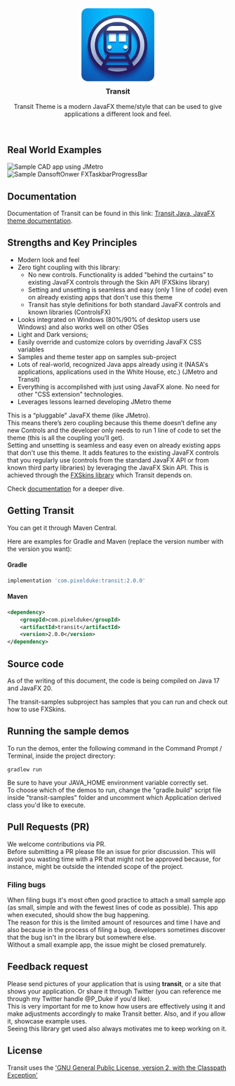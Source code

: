 <h3 align="center">
  <img style="width: 180px;" src="logo_rounded_128px.jpg" alt="logo" />
  <br/>
  Transit
</h3>

<p align="center">
Transit Theme is a modern JavaFX theme/style that can be used to give applications a different look and feel.
</p>
<br/>

## Real World Examples
![Sample CAD app using JMetro](./Hero-model-view-1024x555(2).png)
![Sample DansoftOnwer FXTaskbarProgressBar](./JMetroSample-DansoftOwner_FXTaskbarProgressBar.jpg)

## Documentation
Documentation of Transit can be found in this link: [Transit Java, JavaFX theme documentation](https://pixelduke.com/transit-java-javafx-theme/).

## Strengths and Key Principles
* Modern look and feel
* Zero tight coupling with this library: 
  * No new controls. Functionality is added "behind the curtains" to existing JavaFX controls through the Skin API (FXSkins library)
  * Setting and unsetting is seamless and easy (only 1 line of code) even on already existing apps that don't use this theme
  * Transit has style definitions for both standard JavaFX controls and known libraries (ControlsFX)
* Looks integrated on Windows (80%/90% of desktop users use Windows) and also works well on other OSes
* Light and Dark versions;
* Easily override and customize colors by overriding JavaFX CSS variables
* Samples and theme tester app on samples sub-project
* Lots of real-world, recognized Java apps already using it (NASA's applications, applications used in the White House, etc.) (JMetro and Transit)
* Everything is accomplished with just using JavaFX alone. No need for other "CSS extension" technologies.
* Leverages lessons learned developing JMetro theme

This is a “pluggable” JavaFX theme (like JMetro).  
This means there’s zero coupling because this theme doesn’t define any new Controls and the developer only needs to run 1 line of
code to set the theme (this is all the coupling you’ll get).   
Setting and unsetting is seamless and easy even on already existing apps that don't use this theme.
It adds features to the existing JavaFX controls that you regularly use (controls from the standard JavaFX API or from known third 
party libraries) by leveraging the JavaFX Skin API. This is achieved through the [FXSkins library](https://pixelduke.com/fxskins/) which Transit depends on.

Check [documentation](https://pixelduke.com/transit-java-javafx-theme/) for a deeper dive.

## Getting Transit
You can get it through Maven Central.

Here are examples for Gradle and Maven (replace the version number with the version you want):

#### Gradle
```groovy
implementation 'com.pixelduke:transit:2.0.0'
```

#### Maven
```xml
<dependency>
    <groupId>com.pixelduke</groupId>
    <artifactId>transit</artifactId>
    <version>2.0.0</version>
</dependency>
```

## Source code
As of the writing of this document, the code is being compiled on Java 17 and JavaFX 20.  

The transit-samples subproject has samples that you can run and check out how to use FXSkins.

## Running the sample demos
To run the demos,  enter the following command in the Command Prompt / Terminal, inside the project directory:
```
gradlew run
```
Be sure to have your JAVA_HOME environment variable correctly set.  
To choose which of the demos to run, change the "gradle.build" script file inside "transit-samples" folder and uncomment which
Application derived class you'd like to execute.

## Pull Requests (PR)
We welcome contributions via PR.  
Before submitting a PR please file an issue for prior discussion. This will avoid you wasting time with a PR that
might not be approved because, for instance, might be outside the intended scope of the project.

### Filing bugs
When filing bugs it's most often good practice to attach a small sample app (as small, simple and with the fewest lines of code as possible). This app when executed, should show the bug happening.  
The reason for this is the limited amount of resources and time I have and also because in the process of filing a bug, developers sometimes discover that the bug isn't in the library but somewhere else.   
Without a small example app, the issue might be closed prematurely.

## Feedback request
Please send pictures of your application that is using **transit**, or a site that shows your application. Or share it through Twitter (you can reference
me through my Twitter handle @P_Duke if you'd like).   
This is very important for me to know how users are effectively using it and make adjustments accordingly to make Transit better. 
Also, and if you allow it, showcase example uses.    
Seeing this library get used also always motivates me to keep working on it.

## License
Transit uses the ['GNU General Public License, version 2, with the Classpath Exception'](https://openjdk.java.net/legal/gplv2+ce.html)

